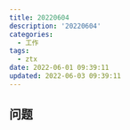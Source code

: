 ```yaml
---
title: 20220604
description: '20220604'
categories:
  - 工作
tags:
  - ztx
date: 2022-06-01 09:39:11
updated: 2022-06-03 09:39:11
---
```


## 问题

